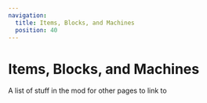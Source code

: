 ```yaml
---
navigation:
  title: Items, Blocks, and Machines
  position: 40
---
```


# Items, Blocks, and Machines

A list of stuff in the mod for other pages to link to
